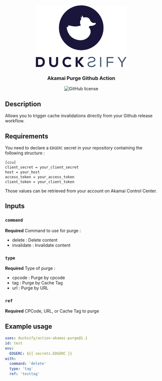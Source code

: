 <p align="center">
  <img alt="Ducksify logo" src="https://github.com/ducksify/akamai-toolbox/raw/master/docs/assets/logo.jpg"/>
  <h3 align="center">Akamai Purge Github Action</h3>
  <p align="center">
    <img alt="GitHub license" src="https://badgen.net/github/license/ducksify/akamai-toolbox?cache=300&color=green"/>
  </p>
</p>

## Description
Allows you to trigger cache invalidations directly from your Github release workflow.

## Requirements
You need to declare a `EDGERC` secret in your repository containing the following structure :
```
[ccu]
client_secret = your_client_secret
host = your_host
access_token = your_access_token
client_token = your_client_token
```
Those values can be retrieved from your account on Akamai Control Center.

## Inputs

### `command`
**Required**
Command to use for purge : 
- delete : Delete content
- invalidate : Invalidate content

### `type`
**Required**
Type of purge :
- cpcode : Purge by cpcode
- tag : Purge by Cache Tag
- url : Purge by URL

### `ref`
**Required** 
CPCode, URL, or Cache Tag to purge


## Example usage

```YAML
uses: ducksify/action-akamai-purge@1.1
id: test
env:
  EDGERC: ${{ secrets.EDGERC }}
with:
  command: 'delete'
  type: 'tag'
  ref: 'testtag'
```
